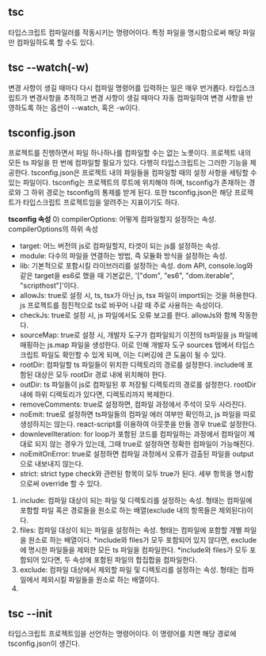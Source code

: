 ## tsc
타입스크립트 컴파일러를 작동시키는 명령어이다. 특정 파일을 명시함으로써 해당 파일만 컴파일하도록 할 수도 있다. 

## tsc --watch(-w)
변경 사항이 생길 때마다 다시 컴파일 명령어를 입력하는 일은 매우 번거롭다. 타입스크립트가 변경사항을 추적하고 변경 사항이 생길 때마다 자동 컴파일하여 변경 사항을 반영하도록 하는 옵션이 --watch, 혹은 -w이다.

## tsconfig.json
프로젝트를 진행하면서 파일 하나하나를 컴파일할 수는 없는 노릇이다. 프로젝트 내의 모든 ts 파일을 한 번에 컴파일할 필요가 있다. 다행히 타입스크립트는 그러한 기능을 제공한다. tsconfig.json은 프로젝트 내의 파일들을 컴파일할 때의 설정 사항을 세팅할 수 있는 파일이다. tsconfig는 프로젝트의 루트에 위치해야 하며, tsconfig가 존재하는 경로와 그 하위 경로는 tsconfig의 통제를 받게 된다. 또한 tsconfig.json은 해당 프로젝트가 타입스크립트 프로젝트임을 알려주는 지표이기도 하다. 

**tsconfig 속성**
0) compilerOptions: 어떻게 컴파일할지 설정하는 속성.
compilerOptions의 하위 속성
 * target: 어느 버전의 js로 컴파일할지, 타겟이 되는 js를 설정하는 속성.
 * module: 다수의 파일을 연결하는 방법, 즉 모듈화 방식을 설정하는 속성.
 * lib: 기본적으로 포함시킬 라이브러리를 설정하는 속성. dom API, console.log와 같은 target을 es6로 했을 때 기본값은, '["dom", "es6", "dom.iterable", "scripthost"]'이다.
 * allowJs: true로 설정 시, ts, tsx가 아닌 js, tsx 파일이 import되는 것을 허용한다. js 프로젝트를 점진적으로 ts로 바꾸어 나갈 때 주로 사용하는 속성이다.
 * checkJs: true로 설정 시, js 파일에서도 오류 보고를 한다. allowJs와 함께 작동한다.
 * sourceMap: true로 설정 시, 개발자 도구가 컴파일되기 이전의 ts파일을 js 파일에 매핑하는 js.map 파일을 생성한다. 이로 인해 개발자 도구 sources 탭에서 타입스크립트 파일도 확인할 수 있게 되며, 이는 디버깅에 큰 도움이 될 수 있다.
 * rootDir: 컴파일할 ts 파일들이 위치한 디렉토리의 경로를 설정한다. include에 포함된 대상은 모두 rootDir 경로 내에 위치해야 한다.
 * outDir: ts 파일들이 js로 컴파일된 후 저장될 디렉토리의 경로를 설정한다. rootDir 내에 하위 디렉토리가 있다면, 디렉토리까지 복제한다.
 * removeComments: true로 설정하면, 컴파일 과정에서 주석이 모두 사라진다.
 * noEmit: true로 설정하면 ts파일들의 컴파일 에러 여부만 확인하고, js 파일을 따로 생성하지는 않는다. react-script를 이용하여 아웃풋을 만들 경우 true로 설정한다.
 * downlevelIteration: for loop가 포함된 코드를 컴파일하는 과정에서 컴파일이 제대로 되지 않는 경우가 있는데, 그때 true로 설정하면 정확한 컴파일이 가능해진다.
 * noEmitOnError: true로 설정하면 컴파일 과정에서 오류가 검출된 파일을 output으로 내보내지 않는다.
 * strict: strict type check와 관련된 항목이 모두 true가 된다. 세부 항목을 명시함으로써 override 할 수 있다.

1) include: 컴파일 대상이 되는 파일 및 디렉토리를 설정하는 속성. 형태는 컴파일에 포함할 파일 혹은 경로들을 원소로 하는 배열(exclude 내의 항목들은 제외된다)이다.
2) files: 컴파일 대상이 되는 파일을 설정하는 속성. 형태는 컴파일에 포함할 개별 파일을 원소로 하는 배열이다.
*include와 files가 모두 포함되어 있지 않다면, exclude에 명시한 파일들을 제외한 모든 ts 파일을 컴파일한다.
*include와 files가 모두 포함되어 있다면, 두 속성에 포함된 파일의 합집합을 컴파일한다.
3) exclude: 컴파일 대상에서 제외할 파일 및 디렉토리를 설정하는 속성. 형태는 컴파일에서 제외시킬 파일들을 원소로 하는 배열이다.
4) 
  

## tsc --init
타입스크립트 프로젝트임을 선언하는 명령어이다. 이 명령어를 치면 해당 경로에 tsconfig.json이 생긴다.